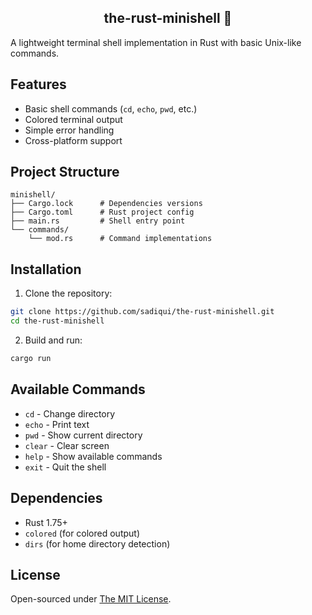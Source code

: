 <h2 align="center">the-rust-minishell 🦀</h2>

A lightweight terminal shell implementation in Rust with basic Unix-like commands.

## Features

- Basic shell commands (`cd`, `echo`, `pwd`, etc.)
- Colored terminal output
- Simple error handling
- Cross-platform support

## Project Structure

```
minishell/
├── Cargo.lock      # Dependencies versions
├── Cargo.toml      # Rust project config
├── main.rs         # Shell entry point
└── commands/
    └── mod.rs      # Command implementations
```

## Installation

1. Clone the repository:
```bash
git clone https://github.com/sadiqui/the-rust-minishell.git
cd the-rust-minishell
```

2. Build and run:
```bash
cargo run
```

## Available Commands

- `cd` - Change directory
- `echo` - Print text
- `pwd` - Show current directory
- `clear` - Clear screen
- `help` - Show available commands
- `exit` - Quit the shell

## Dependencies

- Rust 1.75+
- `colored` (for colored output)
- `dirs` (for home directory detection)

## License

Open-sourced under [The MIT License](https://opensource.org/license/mit).  
